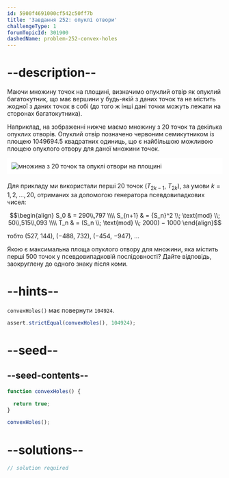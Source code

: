 ```yaml
---
id: 5900f4691000cf542c50ff7b
title: 'Завдання 252: опуклі отвори'
challengeType: 1
forumTopicId: 301900
dashedName: problem-252-convex-holes
---
```


# --description--

Маючи множину точок на площині, визначимо опуклий отвір як опуклий багатокутник, що має вершини у будь-якій з даних точок та не містить жодної з даних точок в собі (до того ж інші дані точки можуть лежати на сторонах багатокутника).

Наприклад, на зображенні нижче маємо множину з 20 точок та декілька опуклих отворів. Опуклий отвір позначено червоним семикутником із площею 1049694.5 квадратних одиниць, що є найбільшою можливою площею опуклого отвору для даної множини точок.

<img alt="множина з 20 точок та опуклі отвори на площині" src="https://cdn.freecodecamp.org/curriculum/project-euler/convex-holes.gif" style="background-color: white; padding: 10px; display: block; margin-right: auto; margin-left: auto; margin-bottom: 1.2rem;" />

Для прикладу ми використали перші 20 точок ($T_{2k − 1}$, $T_{2k}$), за умови $k = 1, 2, \ldots, 20$, отриманих за допомогою генератора псевдовипадкових чисел:

$$\begin{align}   S_0 & = 290\\,797 \\\\
  S_{n+1} & = {S_n}^2 \\; \text{mod} \\; 50\\,515\\,093 \\\\ T_n & = (S_n \\; \text{mod} \\; 2000) − 1000 \end{align}$$

тобто (527, 144), (−488, 732), (−454, −947), …

Якою є максимальна площа опуклого отвору для множини, яка містить перші 500 точок у псевдовипадковій послідовності? Дайте відповідь, заокруглену до одного знаку після коми.

# --hints--

`convexHoles()` має повернути `104924`.

```js
assert.strictEqual(convexHoles(), 104924);
```

# --seed--

## --seed-contents--

```js
function convexHoles() {

  return true;
}

convexHoles();
```

# --solutions--

```js
// solution required
```
